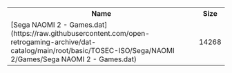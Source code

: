 <table>
<tr><th>Name</th><th>Size</th></tr>
<tr><td>[Sega NAOMI 2 - Games.dat](https://raw.githubusercontent.com/open-retrogaming-archive/dat-catalog/main/root/basic/TOSEC-ISO/Sega/NAOMI 2/Games/Sega NAOMI 2 - Games.dat)</td><td>14268</td></tr>
</table>
